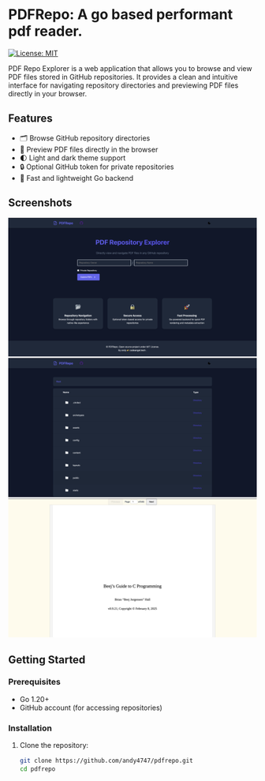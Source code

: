 # PDFRepo: A go based performant pdf reader.

[![License: MIT](https://img.shields.io/badge/License-MIT-blue.svg)](https://opensource.org/licenses/MIT)

PDF Repo Explorer is a web application that allows you to browse and view PDF files stored in GitHub repositories. It provides a clean and intuitive interface for navigating repository directories and previewing PDF files directly in your browser.

## Features

- 🗂️ Browse GitHub repository directories
- 📄 Preview PDF files directly in the browser
- 🌓 Light and dark theme support
- 🔒 Optional GitHub token for private repositories
- 🚀 Fast and lightweight Go backend

## Screenshots

![Screenshot 1](docs/screenshot1.png)
![Screenshot 2](docs/screenshot2.png)
![Screenshot 3](docs/screenshot3.png)


## Getting Started

### Prerequisites

- Go 1.20+
- GitHub account (for accessing repositories)

### Installation

1. Clone the repository:
   ```bash
   git clone https://github.com/andy4747/pdfrepo.git
   cd pdfrepo
